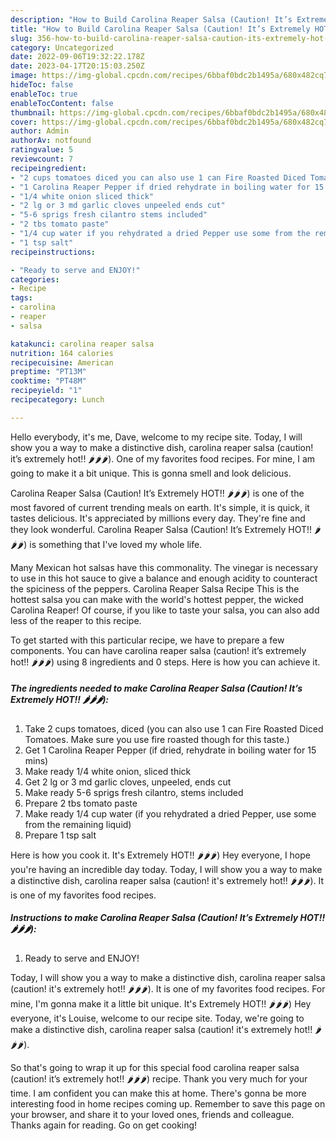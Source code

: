 ```yaml
---
description: "How to Build Carolina Reaper Salsa (Caution! It’s Extremely HOT!! 🌶🌶🌶) the Very Delicious"
title: "How to Build Carolina Reaper Salsa (Caution! It’s Extremely HOT!! 🌶🌶🌶) the Very Delicious"
slug: 356-how-to-build-carolina-reaper-salsa-caution-its-extremely-hot-the-very-delicious
category: Uncategorized
date: 2022-09-06T19:32:22.178Z
date: 2023-04-17T20:15:03.250Z
image: https://img-global.cpcdn.com/recipes/6bbaf0bdc2b1495a/680x482cq70/carolina-reaper-salsa-caution-its-extremely-hot-recipe-main-photo.jpg
hideToc: false
enableToc: true
enableTocContent: false
thumbnail: https://img-global.cpcdn.com/recipes/6bbaf0bdc2b1495a/680x482cq70/carolina-reaper-salsa-caution-its-extremely-hot-recipe-main-photo.jpg
cover: https://img-global.cpcdn.com/recipes/6bbaf0bdc2b1495a/680x482cq70/carolina-reaper-salsa-caution-its-extremely-hot-recipe-main-photo.jpg
author: Admin
authorAv: notfound
ratingvalue: 5
reviewcount: 7
recipeingredient:
- "2 cups tomatoes diced you can also use 1 can Fire Roasted Diced Tomatoes Make sure you use fire roasted though for this taste"
- "1 Carolina Reaper Pepper if dried rehydrate in boiling water for 15 mins"
- "1/4 white onion sliced thick"
- "2 lg or 3 md garlic cloves unpeeled ends cut"
- "5-6 sprigs fresh cilantro stems included"
- "2 tbs tomato paste"
- "1/4 cup water if you rehydrated a dried Pepper use some from the remaining liquid"
- "1 tsp salt"
recipeinstructions:

- "Ready to serve and ENJOY!"
categories:
- Recipe
tags:
- carolina
- reaper
- salsa

katakunci: carolina reaper salsa 
nutrition: 164 calories
recipecuisine: American
preptime: "PT13M"
cooktime: "PT48M"
recipeyield: "1"
recipecategory: Lunch

---
```



Hello everybody, it's me, Dave, welcome to my recipe site. Today, I will show you a way to make a distinctive dish, carolina reaper salsa (caution! it’s extremely hot!! 🌶🌶🌶). One of my favorites food recipes. For mine, I am going to make it a bit unique. This is gonna smell and look delicious.

Carolina Reaper Salsa (Caution! It’s Extremely HOT!! 🌶🌶🌶) is one of the most favored of current trending meals on earth. It's simple, it is quick, it tastes delicious. It's appreciated by millions every day. They're fine and they look wonderful. Carolina Reaper Salsa (Caution! It’s Extremely HOT!! 🌶🌶🌶) is something that I've loved my whole life.

Many Mexican hot salsas have this commonality. The vinegar is necessary to use in this hot sauce to give a balance and enough acidity to counteract the spiciness of the peppers. Carolina Reaper Salsa Recipe This is the hottest salsa you can make with the world&#39;s hottest pepper, the wicked Carolina Reaper! Of course, if you like to taste your salsa, you can also add less of the reaper to this recipe.


To get started with this particular recipe, we have to prepare a few components. You can have carolina reaper salsa (caution! it’s extremely hot!! 🌶🌶🌶) using 8 ingredients and 0 steps. Here is how you can achieve it.

<!--inarticleads1-->

##### The ingredients needed to make Carolina Reaper Salsa (Caution! It’s Extremely HOT!! 🌶🌶🌶):

1. Take 2 cups tomatoes, diced (you can also use 1 can Fire Roasted Diced Tomatoes. Make sure you use fire roasted though for this taste.)
1. Get 1 Carolina Reaper Pepper (if dried, rehydrate in boiling water for 15 mins)
1. Make ready 1/4 white onion, sliced thick
1. Get 2 lg or 3 md garlic cloves, unpeeled, ends cut
1. Make ready 5-6 sprigs fresh cilantro, stems included
1. Prepare 2 tbs tomato paste
1. Make ready 1/4 cup water (if you rehydrated a dried Pepper, use some from the remaining liquid)
1. Prepare 1 tsp salt


Here is how you cook it. It&#39;s Extremely HOT!! 🌶🌶🌶) Hey everyone, I hope you&#39;re having an incredible day today. Today, I will show you a way to make a distinctive dish, carolina reaper salsa (caution! it&#39;s extremely hot!! 🌶🌶🌶). It is one of my favorites food recipes. 

<!--inarticleads2-->

##### Instructions to make Carolina Reaper Salsa (Caution! It’s Extremely HOT!! 🌶🌶🌶):


1. Ready to serve and ENJOY!

Today, I will show you a way to make a distinctive dish, carolina reaper salsa (caution! it&#39;s extremely hot!! 🌶🌶🌶). It is one of my favorites food recipes. For mine, I&#39;m gonna make it a little bit unique. It&#39;s Extremely HOT!! 🌶🌶🌶) Hey everyone, it&#39;s Louise, welcome to our recipe site. Today, we&#39;re going to make a distinctive dish, carolina reaper salsa (caution! it&#39;s extremely hot!! 🌶🌶🌶). 

So that's going to wrap it up for this special food carolina reaper salsa (caution! it’s extremely hot!! 🌶🌶🌶) recipe. Thank you very much for your time. I am confident you can make this at home. There's gonna be more interesting food in home recipes coming up. Remember to save this page on your browser, and share it to your loved ones, friends and colleague. Thanks again for reading. Go on get cooking!
